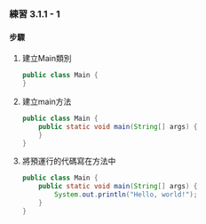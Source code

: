 ### 練習 3.1.1 - 1

#### 步驟
1. 建立Main類別
    ```java
    public class Main {
    }
    ```

2. 建立main方法
    ```java
    public class Main {
        public static void main(String[] args) {
        }
    }
    ```

3. 將預運行的代碼寫在方法中
    ```java
    public class Main {
        public static void main(String[] args) {
            System.out.println("Hello, world!");
        }
    }
    ```